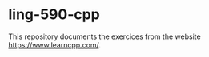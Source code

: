 # ling-590-cpp
This repository documents the exercices from the website https://www.learncpp.com/. 

